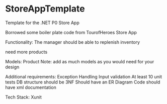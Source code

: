 # StoreAppTemplate
Template for the .NET P0 Store App

Borrowed some boiler plate code from TourofHeroes
Store App

Functionality:
The manager should be able to replenish inventory

need more products

Models:
Product
Note: add as much models as you would need for your design

Additional requirements:
Exception Handling
Input validation
At least 10 unit tests
DB structure should be 3NF
Should have an ER Diagram
Code should have xml documentation

Tech Stack:
Xunit